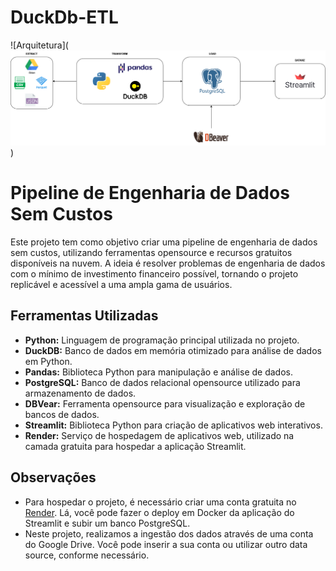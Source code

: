 # DuckDb-ETL

![Arquitetura](![alt text](image.png))

# Pipeline de Engenharia de Dados Sem Custos

Este projeto tem como objetivo criar uma pipeline de engenharia de dados sem custos, utilizando ferramentas opensource e recursos gratuitos disponíveis na nuvem. A ideia é resolver problemas de engenharia de dados com o mínimo de investimento financeiro possível, tornando o projeto replicável e acessível a uma ampla gama de usuários.

## Ferramentas Utilizadas

- **Python:** Linguagem de programação principal utilizada no projeto.
- **DuckDB:** Banco de dados em memória otimizado para análise de dados em Python.
- **Pandas:** Biblioteca Python para manipulação e análise de dados.
- **PostgreSQL:** Banco de dados relacional opensource utilizado para armazenamento de dados.
- **DBVear:** Ferramenta opensource para visualização e exploração de bancos de dados.
- **Streamlit:** Biblioteca Python para criação de aplicativos web interativos.
- **Render:** Serviço de hospedagem de aplicativos web, utilizado na camada gratuita para hospedar a aplicação Streamlit.



## Observações

- Para hospedar o projeto, é necessário criar uma conta gratuita no [Render](https://render.com/). Lá, você pode fazer o deploy em Docker da aplicação do Streamlit e subir um banco PostgreSQL.
- Neste projeto, realizamos a ingestão dos dados através de uma conta do Google Drive. Você pode inserir a sua conta ou utilizar outro data source, conforme necessário.
